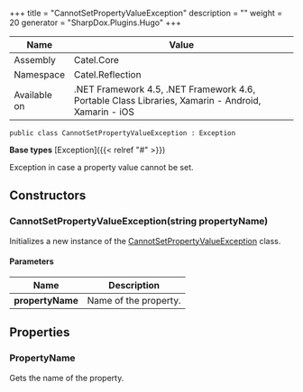 

+++
title = "CannotSetPropertyValueException" 
description = ""
weight = 20
generator = "SharpDox.Plugins.Hugo"
+++

Name|Value
---|---
Assembly|Catel.Core
Namespace|Catel.Reflection
Available on|.NET Framework 4.5, .NET Framework 4.6, Portable Class Libraries, Xamarin - Android, Xamarin - iOS

```
public class CannotSetPropertyValueException : Exception
```

**Base types**
[Exception]({{< relref "#" >}})

Exception in case a property value cannot be set.

## Constructors

### CannotSetPropertyValueException(string propertyName)

Initializes a new instance of the [CannotSetPropertyValueException](#) class.

#### Parameters

Name|Description
---|---
**propertyName**|Name of the property.

## Properties

### PropertyName

Gets the name of the property.

